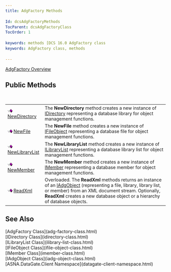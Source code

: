 ```yaml
---
title: AdgFactory Methods

Id: dcsAdgFactoryMethods
TocParent: dcsAdgFactoryClass
TocOrder: 1

keywords: methods [DCS 16.0 AdgFactory class
keywords: AdgFactory class, methods

---
```


[AdgFactory Overview](adg-factory-class.html) 
## Public Methods

<br />


|      |      |
| ---- | ---- |
| <img alt="public property" src="images/public-method.gif" x-maintain-ratio="TRUE" width="15" height="11" border="0" /> [ NewDirectory](adg-factory-class-new-directory-method.html) | The **NewDirectory** method creates a new instance of [ IDirectory](idirectory-class.html) representing a database library for object management functions. |
| <img alt="public property" src="images/public-method.gif" x-maintain-ratio="TRUE" width="15" height="11" border="0" /> [ NewFile](adg-factory-class-new-file-method.html) | The **NewFile** method creates a new instance of [ IFileObject](ifile-object-class.html) representing a database file for object management functions. |
| <img alt="public property" src="images/public-method.gif" x-maintain-ratio="TRUE" width="15" height="11" border="0" /> [ NewLibraryList](adg-factory-class-new-library-list-method.html) | The **NewLibraryList** method creates a new instance of [ ILibraryList](ilibrary-list-class.html) representing a database library list for object management functions. |
| <img alt="public property" src="images/public-method.gif" x-maintain-ratio="TRUE" width="15" height="11" border="0" /> [ NewMember](adg-factory-class-new-member-method.html) | The **NewMember** method creates a new instance of [ IMember](imember-class.html) representing a database member for object management functions. |
| <img height="11" alt="public property" src="images/public-method.gif" width="15" border="0" x-maintain-ratio="TRUE" /> [ReadXml](adg-factory-class-read-xml-methods.html) | Overloaded. The **ReadXml** methods returns an instance of an [ IAdgObject](iadg-object-class.html) (representing a file, library, library list, or member) from an XML document stream. Optionally, **ReadXml** creates a new database object or a hierarchy of database objects. |



## See Also

<dl />
      [AdgFactory Class](adg-factory-class.html)
      <br />
      [IDirectory Class](idirectory-class.html)
      <br />
      [ILibraryList Class](ilibrary-list-class.html)
      <br />
      [IFileObject Class](ifile-object-class.html)
      <br />
      [IMember Class](imember-class.html)
      <br />
      [IAdgObject Class](iadg-object-class.html)
      <br />
      [ASNA.DataGate.Client Namespace](datagate-client-namespace.html)

